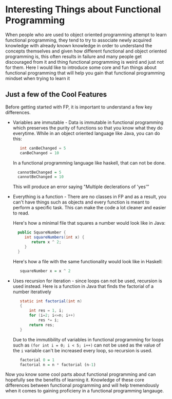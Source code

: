 # Interesting Things about Functional Programming

When people who are used to object oriented programming attempt to learn functional programming, they tend to try to associate newly acquired knowledge with already known knowledge in order to understand the concepts themselves and given how different functional and object oriented programming is, this often results in failure and many people get discouraged from it and thing functional programming is weird and just not for them. Here I would like to introduce some core and fun things about functional programming that will help you gain that functional programming mindset when trying to learn it

## Just a few of the Cool Features
Before getting started with FP, it is important to understand a few key differences.
  * Variables are immutable - Data is immutable in functional programming which preserves the purity of functions so that you know what they do everytime.
      While in an object oriented language like Java, you can do this:
      ```java
         int canBeChanged = 5
         canBeChanged = 10
      ```
      In a functional programming language like haskell, that can not be done.
      ```hs
        cannotBeChanged = 5
        cannotBeChanged = 10
      ```
      This will produce an error saying "Multiple declerations of 'yes'"
      
  * Everything is a function - There are no classes in FP and as a result, you can't have things such as objects and every function is meant to perform a specific task. This can make the code a lot cleaner and easier to read.
  
     Here's how a minimal file that squares a number would look like in Java:
     ```java
       public SquareNumber {
          int squareNumbers(int x) {
             return x ^ 2;
          }
       }
     ```
     
     Here's how a file with the same functionality would look like in Haskell:
     ```hs
        squareNumber x = x ^ 2
     ```
  
  * Uses recursion for iteration - since loops can not be used, recursion is used instead.
    Here is a function in Java that finds the factorial of a number iteratively
    ```java
       static int factorial(int n) 
       { 
           int res = 1, i; 
           for (i=2; i<=n; i++) 
               res *= i; 
           return res; 
       } 
    ```
    
    Due to the immutibility of variables in functional programming for loops such as ``(for int i = 0; i < 5; i++)`` can not be used as the value of the ``i`` variable can't be increased every loop, so recursion is used.
    ```hs
       factorial 0 = 1
       factorial n = n * factorial (n-1)
    ```
    
Now you know some cool parts about functional programming and can hopefully see the benefits of learning it. Knowledge of these core differences between functional programming and will help tremendously when it comes to gaining proficieny in a functional programming langauge.
    
    
    


 

